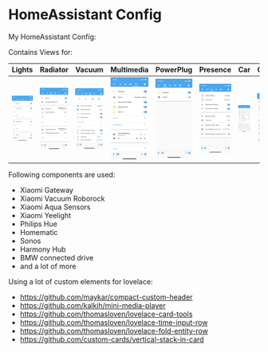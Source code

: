 # HomeAssistant Config

My HomeAssistant Config:

Contains Views for:

Lights | Radiator | Vacuum | Multimedia | PowerPlug | Presence | Car | Others
---------- | ----------- | ------------ | ----------- | ----------- | ----------- | ----------- | -----------
<img src="https://github.com/deluxestyle/Home-AssistantConfig/blob/master/docs/screenshots/IMG_20190120_161741.PNG" alt="Lichter" > | <img src="https://github.com/deluxestyle/Home-AssistantConfig/blob/master/docs/screenshots/IMG_20190120_161751.PNG" alt="Heizung"> | <img src="https://github.com/deluxestyle/Home-AssistantConfig/blob/master/docs/screenshots/IMG_20190120_161804.PNG" alt="Staubsauger"> | <img src="https://github.com/deluxestyle/Home-AssistantConfig/blob/master/docs/screenshots/IMG_20190120_161815.PNG" alt="Multimedia"> | <img src="https://github.com/deluxestyle/Home-AssistantConfig/blob/master/docs/screenshots/IMG_20190120_161825.PNG" alt="Steckdosen"> | <img src="https://github.com/deluxestyle/Home-AssistantConfig/blob/master/docs/screenshots/IMG_20190120_161832.PNG" alt="Anwesenheit"> | <img src="https://github.com/deluxestyle/Home-AssistantConfig/blob/master/docs/screenshots/IMG_20190120_161848.PNG" alt="Auto"> | <img src="https://github.com/deluxestyle/Home-AssistantConfig/blob/master/docs/screenshots/IMG_20190120_161901.PNG" alt="Sonstiges"> |

Following components are used:
* Xiaomi Gateway
* Xiaomi Vacuum Roborock
* Xiaomi Aqua Sensors
* Xiaomi Yeelight
* Philips Hue
* Homematic
* Sonos
* Harmony Hub
* BMW connected drive
* and a lot of more

Using a lot of custom elements for lovelace:
* https://github.com/maykar/compact-custom-header
* https://github.com/kalkih/mini-media-player
* https://github.com/thomasloven/lovelace-card-tools
* https://github.com/thomasloven/lovelace-time-input-row
* https://github.com/thomasloven/lovelace-fold-entity-row
* https://github.com/custom-cards/vertical-stack-in-card
